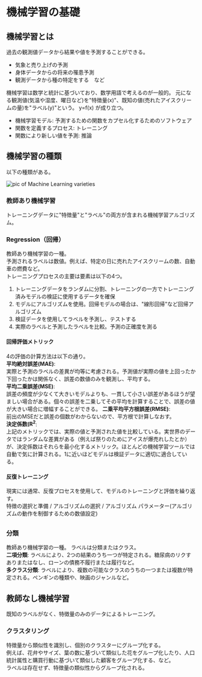 # 機械学習の基礎
## 機械学習とは
過去の観測値データから結果や値を予測することができる。  
- 気象と売り上げの予測
- 身体データからの将来の罹患予測
- 観測データから種の特定をする　など

機械学習は数学と統計に基づいており、数学用語で考えるのが一般的。 
元になる観測値(気温や湿度、曜日など)を"特徴量(x)"、既知の値(売れたアイスクリームの量)を"ラベル(y)"という。 y=f(x)  が成り立つ。
* 機械学習モデル: 予測するための関数をカプセル化するためのソフトウェア
* 関数を定義するプロセス: トレーニング
* 関数により新しい値を予測: 推論

## 機械学習の種類
以下の種類がある。  

![pic of Machine Learning varieties](https://learn.microsoft.com/ja-jp/training/wwl-data-ai/fundamentals-machine-learning/media/machine-learning-types.png)

  
### 教師あり機械学習
トレーニングデータに"特徴量"と"ラベル"の両方が含まれる機械学習アルゴリズム。  
  
### Regression（回帰）
教師あり機械学習の一種。  
予測されるラベルは数値。例えば、特定の日に売れたアイスクリームの数、自動車の燃費など。   
トレーニングプロセスの主要は要素は以下の4つ。  
  1. トレーニングデータをランダムに分割、トレーニングの一方でトレーニング済みモデルの検証に使用するデータを確保
  2.  モデルにアルゴリズムを使用。回帰モデルの場合は、"線形回帰"など回帰アルゴリズム
  3.  検証データを使用してラベルを予測し、テストする
  4.  実際のラベルと予測したラベルを比較。予測の正確度を測る
  
#### 回帰評価メトリック
4の評価の計算方法は以下の通り。  
**平均絶対誤差(MAE)**:   
 実際と予測のラベルの差異が均等に考慮される。予測値が実際の値を上回ったか下回ったかは関係なく、誤差の数値のみを観測し、平均する。    
**平均二乗誤差(MSE)**:  
 誤差の頻度が少なくて大きいモデルよりも、一貫して小さい誤差があるほうが望ましい場合がある。個々の誤差を二乗してその平均を計算することで、誤差の値が大きい場合に増幅することができる。
 **二乗平均平方根誤差(RMSE)**:  
  前出のMSEだと誤差の個数がわからないので、平方根で計算しなおす。  
**決定係数(R<sup>2</sup>**:  
  上記のメトリックでは、実際の値と予測された値を比較している。実世界のデータではランダムな差異がある（例えば祭りのためにアイスが爆売れしたとか）が、決定係数はそれらを最小化するメトリック。ほとんどの機械学習ツールでは自動で気に計算される。1に近いほどモデルは検証データに適切に適合している。  

#### 反復トレーニング ####
現実には通常、反復プロセスを使用して、モデルのトレーニングと評価を繰り返す。  
特徴の選択と準備 / アルゴリズムの選択 / アルゴリズム パラメーター(アルゴリズムの動作を制御するための数値設定)
##

### 分類
教師あり機械学習の一種。
ラベルは分類またはクラス。  
**二項分類**: ラベルにより、2つの結果のうち一つが特定される。糖尿病のリクすありまたはなし、ローンの債務不履行または履行など。  
**多クラス分類**: ラベルにより、複数の可能なクラスのうちの一つまたは複数が特定される。ペンギンの種類や、映画のジャンルなど。  

##
## 教師なし機械学習
既知のラベルがなく、特徴量のみのデータによるトレーニング。

### クラスタリング
特徴量から類似性を識別し、個別のクラスターにグループ化する。  
例えば、花弁やサイズ、葉の数に基づいて類似した花をグループ化したり、人口統計属性と購買行動に基づいて類似した顧客をグループ化する、など。  
ラベルは存在せず、特徴量の類似性からグループ化される。  



